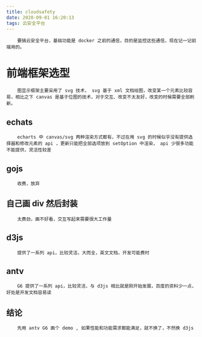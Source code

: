 ```yaml
---
title: cloudsafety
date: 2020-09-01 16:20:13
tags: 云安全平台
---
```


        要搞云安全平台，基础功能是 docker 之前的通信，目的是监控这些通信，现在记一记前端用的。


# 前端框架选型

        图显示框架主要采用了 svg 技术， svg 基于 xml 文档绘图，改变某一个元素比较容易，相比之下 canvas 是基于位图的技术，对于交互、改变不太友好，改变的时候需要全部刷新。

## echats
        echarts 中 canvas/svg 两种渲染方式都有，不过在用 svg 的时候似乎没有提供选择器和修改元素的 api ，更新只能把全部选项放到 setOption 中渲染， api 少很多功能不能提供，灵活性较差

## gojs
        收费，放弃

## 自己画 div 然后封装
        太费劲，画不好看，交互写起来需要很大工作量

## d3js
        提供了一系列 api，比较灵活，大而全，英文文档，开发可能费时

## antv
        G6 提供了一系列 api，比较灵活，与 d3js 相比就是刚开始发展，百度的资料少一点，好处是开发文档容易读

## 结论
        先用 antv G6 画个 demo , 如果性能和功能需求都能满足，就不换了，不然换 d3js
